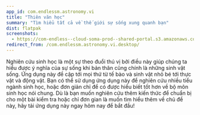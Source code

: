 ```yaml
---
app_id: com.endlessm.astronomy.vi
title: "Thiên văn học"
summary: "Tìm hiểu tất cả về thế giới sự sống xung quanh bạn"
dist: flatpak
screenshots:
  - https://com-endless--cloud-soma-prod--shared-portal.s3.amazonaws.com/apps.241.screenshots.a4d9e5c2-07bc-47db-974c-a1c7ccb79347_201810161549043838.png
redirect_from: /com.endlessm.astronomy.vi.desktop/
---
```


<p>Nghiên cứu sinh học là một sự theo đuổi thú vị bởi điều này giúp chúng ta hiểu được ý nghĩa của sự sống khi bản thân cũng chính là những sinh vật sống. Ứng dụng này đề cập tới mọi thứ từ tế bào và sinh vật nhỏ bé tới thực vật và động vật. Bạn có thể sử dụng ứng dụng này để nghiên cứu nhiều tiểu ngành sinh học, hoặc đơn giản chỉ để có được hiểu biết tốt hơn về bộ môn sinh học nói chung. Dù là bạn muốn nghiên cứu thêm kiến thức để chuẩn bị cho một bài kiểm tra hoặc chỉ đơn gian là muốn tìm hiểu thêm về chủ đề này, hãy tải ứng dụng này ngay hôm nay để bắt đầu!</p>